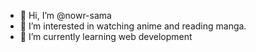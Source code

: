 - 👋 Hi, I’m @nowr-sama
- 👀 I’m interested in watching anime and reading manga.
- 🌱 I’m currently learning web development

<!---
nowr-sama/nowr-sama is a ✨ special ✨ repository because its `README.md` (this file) appears on your GitHub profile.
You can click the Preview link to take a look at your changes.
--->
